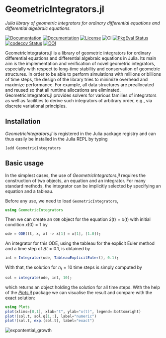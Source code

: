 
# GeometricIntegrators.jl

*Julia library of geometric integrators for ordinary differential equations and differential algebraic equations.*

[![Documentation](https://img.shields.io/badge/docs-stable-blue.svg)](https://juliagni.github.io/GeometricIntegrators.jl/stable/)
[![Documentation](https://img.shields.io/badge/docs-latest-blue.svg)](https://juliagni.github.io/GeometricIntegrators.jl/latest/)
[![License](https://img.shields.io/badge/license-MIT-blue.svg)](LICENSE.md)
![CI](https://github.com/JuliaGNI/GeometricIntegrators.jl/workflows/CI/badge.svg)
[![PkgEval Status](https://juliaci.github.io/NanosoldierReports/pkgeval_badges/G/GeometricIntegrators.svg)](https://juliaci.github.io/NanosoldierReports/pkgeval_badges/G/GeometricIntegrators.html)
[![codecov Status](https://codecov.io/gh/JuliaGNI/GeometricIntegrators.jl/branch/master/graph/badge.svg)](https://codecov.io/gh/JuliaGNI/GeometricIntegrators.jl)
[![DOI](https://zenodo.org/badge/doi/10.5281/zenodo.3648325.svg)](https://doi.org/10.5281/zenodo.3648325)

GeometricIntegrators.jl is a library of geometric integrators for ordinary differential equations and differential algebraic equations in Julia. Its main aim is the implementation and verification of novel geometric integrators, especially with respect to long-time stability and conservation of geometric structures. In order to be able to perform simulations with millions or billions of time steps, the design of the library tries to minimize overhead and maximize performance. For example, all data structures are preallocated and reused so that all runtime allocations are eliminated. GeometricIntegrators.jl provides solvers for various families of integrators as well as facilities to derive such integrators of arbitrary order, e.g., via discrete variational principles.  


## Installation

*GeometricIntegrators.jl* is registered in the Julia package registry and can thus easily be installed in the Julia REPL by typing 
```
]add GeometricIntegrators
```


## Basic usage

In the simplest cases, the use of *GeometricIntegrators.jl* requires the
construction of two objects, an equation and an integrator. For many standard
methods, the integrator can be implicitly selected by specifying an equation
and a tableau.

Before any use, we need to load `GeometricIntegrators`,
```julia
using GeometricIntegrators
```
Then we can create an `ODE` object for the equation $\dot{x} (t) = x(t)$ with initial condition $x(0) = 1$ by
```julia
ode = ODE((t, x, ẋ) -> ẋ[1] = x[1], [1.0]);
```
An integrator for this ODE, using the tableau for the explicit Euler method and a time step of $\Delta t = 0.1$, is obtained by
```julia
int = Integrator(ode, TableauExplicitEuler(), 0.1);
```
With that, the solution for $n_t = 10$ time steps is simply computed by
```julia
sol = integrate(ode, int, 10);
```
which returns an object holding the solution for all time steps.
With the help of the *[Plots.jl](https://github.com/JuliaPlots/Plots.jl)* package we can visualise the result and compare with the exact solution:
```julia
using Plots
plot(xlims=[0,1], xlab="t", ylab="x(t)", legend=:bottomright)
plot!(sol.t, sol.q[1,:], label="numeric")
plot!(sol.t, exp.(sol.t), label="exact")
```

![expontential_growth](https://user-images.githubusercontent.com/21168502/100005439-3e30e400-2dc9-11eb-97a9-d485f4e56d86.png)

